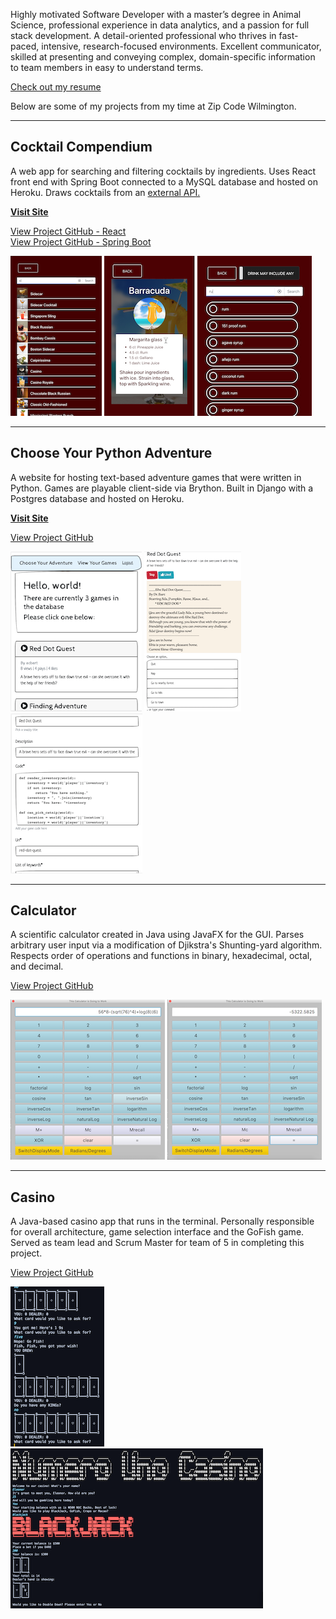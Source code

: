 <!--
<div style="padding: 20px; background-color: #ac4142; color: white; margin-bottom: 15px;">
  Eleonor Marilyn Bart, affectionately known as Ellie, peacefully departed this world on June 9, 2023, leaving behind a legacy of love, kindness, and strength. She was a beloved daughter, a doting sister, a cherished friend, and a devoted wife whose radiant spirit touched the lives of all who had the privilege of knowing her.
  
  To honor Ellie's memory and the incredible person she was, the family kindly requests that in lieu of flowers, donations be made to a Memorial Fund that will be established in her honor. This cause will support women from non-traditional paths who are aspiring to become Software Engineers, just like Ellie.
  
  To join the Eleonor Bart Memorial Fund mailing list, you can visit <a href="https://groups.google.com/g/eleonor-bart-memorial-fund/">https://groups.google.com/g/eleonor-bart-memorial-fund/</a> or send an email to <a href="mailto:eleonor-bart-memorial-fund@googlegroups.com">eleonor-bart-memorial-fund@googlegroups.com</a>.
</div>
-->

Highly motivated Software Developer with a master’s degree in Animal Science, professional experience in data analytics, and a passion for full stack development. A detail-oriented professional who thrives in fast-paced, intensive, research-focused environments. Excellent communicator, skilled at presenting and conveying complex, domain-specific information to team members in easy to understand terms.  

[Check out my resume](EleonorBartResume.pdf)

Below are some of my projects from my time at Zip Code Wilmington.
<hr>

## Cocktail Compendium

A web app for searching and filtering cocktails by ingredients. Uses React front end with Spring Boot connected to a MySQL database and hosted on Heroku. Draws cocktails from an [external API.](https://www.thecocktaildb.com/api.php) 

**[Visit Site](https://cocktail-compendium.herokuapp.com/)**

[View Project GitHub - React](https://github.com/ElBell/CocktailReact)<br/>
[View Project GitHub - Spring Boot](https://github.com/ElBell/CocktailSpringBoot)  

[![Screenshot of DrinkList](Pictures/DrinkList.png)](https://raw.githubusercontent.com/ElBell/ElBell.github.io/master/Pictures/DrinkListLarge.png)
[![Screenshot of Drink](Pictures/Drink.png)](https://raw.githubusercontent.com/ElBell/ElBell.github.io/master/Pictures/DrinkLarge.png)
[![Screenshot of Drink with Ingredients](Pictures/IngredientList.png)](https://raw.githubusercontent.com/ElBell/ElBell.github.io/master/Pictures/IngredientListLarge.png)

<hr>

## Choose Your Python Adventure
A website for hosting text-based adventure games that were written in Python. Games are playable client-side via Brython. Built in Django with a Postgres database and hosted on Heroku. 

**[Visit Site](https://choose-your-python-adventure.herokuapp.com/)**

[View Project GitHub](https://github.com/ElBell/ChooseYourAdventure)

[![Screenshot of HomePage](Pictures/HomePage.png)](https://raw.githubusercontent.com/ElBell/ElBell.github.io/master/Pictures/HomePageLarge.png)
[![Screenshot of PlayGame](Pictures/PlayGame.png)](https://raw.githubusercontent.com/ElBell/ElBell.github.io/master/Pictures/PlayGameLarge.png)
[![Screenshot of EditGame](Pictures/EditGame.png)](https://raw.githubusercontent.com/ElBell/ElBell.github.io/master/Pictures/EditGameLarge.png)

<hr>

## Calculator
A scientific calculator created in Java using JavaFX for the GUI. Parses arbitrary user input via a modification of Djikstra's Shunting-yard algorithm. Respects order of operations and functions in binary, hexadecimal, octal, and decimal.

[View Project GitHub](https://github.com/ElBell/Calculator)

[![Screenshot of Equation](Pictures/CalcEquation.png)](https://raw.githubusercontent.com/ElBell/ElBell.github.io/master/Pictures/CalcEquationLarge.png)
[![Screenshot of Answer](Pictures/CalcAnswer.png)](https://raw.githubusercontent.com/ElBell/ElBell.github.io/master/Pictures/CalcAnswerLarge.png)

<hr>

## Casino
A Java-based casino app that runs in the terminal. Personally responsible for overall architecture, game selection interface and the GoFish game. Served as team lead and Scrum Master for team of 5 in completing this project.

[View Project GitHub](https://github.com/ElBell/Maven.Casino)

[![Screenshot of GoFish](Pictures/GoFish.png)](https://raw.githubusercontent.com/ElBell/ElBell.github.io/master/Pictures/GoFishLarge.png)
[![Screenshot of Casino Opening](Pictures/CasinoOpening.png)](https://raw.githubusercontent.com/ElBell/ElBell.github.io/master/Pictures/CasinoOpeningLarge.png)

